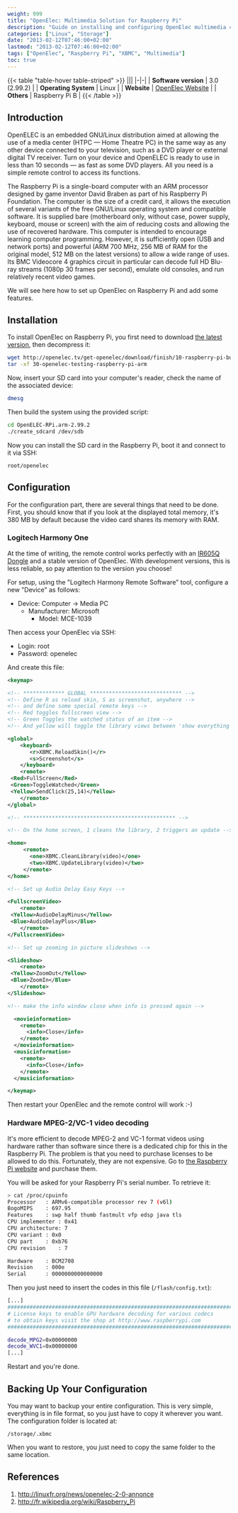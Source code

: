 ```yaml
---
weight: 999
title: "OpenElec: Multimedia Solution for Raspberry Pi"
description: "Guide on installing and configuring OpenElec multimedia center on Raspberry Pi with support for remote controls and hardware video decoding."
categories: ["Linux", "Storage"]
date: "2013-02-12T07:46:00+02:00"
lastmod: "2013-02-12T07:46:00+02:00"
tags: ["OpenElec", "Raspberry Pi", "XBMC", "Multimedia"]
toc: true
---
```


{{< table "table-hover table-striped" >}}
|||
|-|-|
| **Software version** | 3.0 (2.99.2) |
| **Operating System** | Linux |
| **Website** | [OpenElec Website](https://openelec.tv/) |
| **Others** | Raspberry Pi B |
{{< /table >}}

## Introduction

OpenELEC is an embedded GNU/Linux distribution aimed at allowing the use of a media center (HTPC — Home Theatre PC) in the same way as any other device connected to your television, such as a DVD player or external digital TV receiver. Turn on your device and OpenELEC is ready to use in less than 10 seconds — as fast as some DVD players. All you need is a simple remote control to access its functions.

The Raspberry Pi is a single-board computer with an ARM processor designed by game inventor David Braben as part of his Raspberry Pi Foundation.
The computer is the size of a credit card, it allows the execution of several variants of the free GNU/Linux operating system and compatible software. It is supplied bare (motherboard only, without case, power supply, keyboard, mouse or screen) with the aim of reducing costs and allowing the use of recovered hardware.
This computer is intended to encourage learning computer programming. However, it is sufficiently open (USB and network ports) and powerful (ARM 700 MHz, 256 MB of RAM for the original model, 512 MB on the latest versions) to allow a wide range of uses. Its BMC Videocore 4 graphics circuit in particular can decode full HD Blu-ray streams (1080p 30 frames per second), emulate old consoles, and run relatively recent video games.

We will see here how to set up OpenElec on Raspberry Pi and add some features.

## Installation

To install OpenElec on Raspberry Pi, you first need to download [the latest version](https://sources.openelec.tv/tmp/image/), then decompress it:

```bash
wget http://openelec.tv/get-openelec/download/finish/10-raspberry-pi-builds/30-openelec-testing-raspberry-pi-arm
tar -xf 30-openelec-testing-raspberry-pi-arm
```

Now, insert your SD card into your computer's reader, check the name of the associated device:

```bash
dmesg
```

Then build the system using the provided script:

```bash
cd OpenELEC-RPi.arm-2.99.2
./create_sdcard /dev/sdb
```

Now you can install the SD card in the Raspberry Pi, boot it and connect to it via SSH:

```
root/openelec
```

## Configuration

For the configuration part, there are several things that need to be done. First, you should know that if you look at the displayed total memory, it's 380 MB by default because the video card shares its memory with RAM.

### Logitech Harmony One

At the time of writing, the remote control works perfectly with an [IR605Q Dongle](https://www.mediahd.fr/recepteur-infrarouge/14-recepteur-infrarouge-ir605q.html) and a stable version of OpenElec. With development versions, this is less reliable, so pay attention to the version you choose!

For setup, using the "Logitech Harmony Remote Software" tool, configure a new "Device" as follows:

- Device: Computer -> Media PC
  - Manufacturer: Microsoft
    - Model: MCE-1039

Then access your OpenElec via SSH:

- Login: root
- Password: openelec

And create this file:

```xml
<keymap>

<!-- ************* GLOBAL ***************************** -->
<!-- Define R as reload skin, S as screenshot, anywhere -->
<!-- and define some special remote keys -->
<!-- Red toggles fullscreen view -->
<!-- Green Toggles the watched status of an item -->
<!-- And yellow will toggle the library views between 'show everything' and 'show watched only' -->

<global>
    <keyboard>
       <r>XBMC.ReloadSkin()</r>
       <s>Screenshot</s>
    </keyboard>
    <remote>
 <Red>FullScreen</Red>
 <Green>ToggleWatched</Green>
 <Yellow>SendClick(25,14)</Yellow>
    </remote>
</global>

<!-- ************************************************ -->

<!-- On the home screen, 1 cleans the library, 2 triggers an update -->

<home>
     <remote>
       <one>XBMC.CleanLibrary(video)</one>
       <two>XBMC.UpdateLibrary(video)</two>
     </remote>
</home>

<!-- Set up Audio Delay Easy Keys -->

<FullscreenVideo>
    <remote>
 <Yellow>AudioDelayMinus</Yellow>
 <Blue>AudioDelayPlus</Blue>
    </remote>
</FullscreenVideo>

<!-- Set up zooming in picture slideshows -->

<Slideshow>
    <remote>
 <Yellow>ZoomOut</Yellow>
 <Blue>ZoomIn</Blue>
    </remote>
</Slideshow>

<!-- make the info window close when info is pressed again -->

  <movieinformation>
    <remote>
      <info>Close</info>
    </remote>
  </movieinformation>
  <musicinformation>
    <remote>
      <info>Close</info>
    </remote>
  </musicinformation>

</keymap>
```

Then restart your OpenElec and the remote control will work :-)

### Hardware MPEG-2/VC-1 video decoding

It's more efficient to decode MPEG-2 and VC-1 format videos using hardware rather than software since there is a dedicated chip for this in the Raspberry Pi. The problem is that you need to purchase licenses to be allowed to do this. Fortunately, they are not expensive. Go to [the Raspberry Pi website](https://www.raspberrypi.com/) and purchase them.

You will be asked for your Raspberry Pi's serial number. To retrieve it:

```bash {linenos=table,hl_lines=[13]}
> cat /proc/cpuinfo
Processor	: ARMv6-compatible processor rev 7 (v6l)
BogoMIPS	: 697.95
Features	: swp half thumb fastmult vfp edsp java tls
CPU implementer	: 0x41
CPU architecture: 7
CPU variant	: 0x0
CPU part	: 0xb76
CPU revision	: 7

Hardware	: BCM2708
Revision	: 000e
Serial		: 0000000000000000
```

Then you just need to insert the codes in this file (`/flash/config.txt`):

```bash {linenos=table,hl_lines=[7,8]}
[...]
################################################################################
# License keys to enable GPU hardware decoding for various codecs
# to obtain keys visit the shop at http://www.raspberrypi.com
################################################################################

decode_MPG2=0x00000000
decode_WVC1=0x00000000
[...]
```

Restart and you're done.

## Backing Up Your Configuration

You may want to backup your entire configuration. This is very simple, everything is in file format, so you just have to copy it wherever you want. The configuration folder is located at:

```
/storage/.xbmc
```

When you want to restore, you just need to copy the same folder to the same location.

## References

1. http://linuxfr.org/news/openelec-2-0-annonce
2. http://fr.wikipedia.org/wiki/Raspberry_Pi
